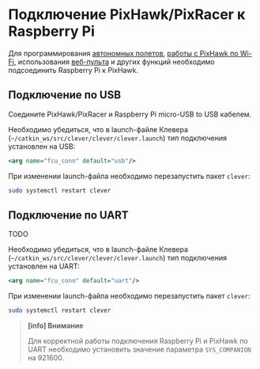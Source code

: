 Подключение PixHawk/PixRacer к Raspberry Pi
===

Для программирования [автономных полетов](/docs/simple_offboard.md), [работы с PixHawk по Wi-Fi](/docs/gcs_bridge.md), использования [веб-пульта](/docs/web_rc.md) и других функций необходимо подсоединить Raspberry Pi к PixHawk.

Подключение по USB
---

Соедините PixHawk/PixRacer и Raspberry Pi micro-USB to USB кабелем.

Необходимо убедиться, что в launch-файле Клевера (`~/catkin_ws/src/clever/clever/clever.launch`) тип подключения установлен на USB:

```xml
<arg name="fcu_conn" default="usb"/>
```

При изменении launch-файла необходимо перезапустить пакет `clever`:

```bash
sudo systemctl restart clever
```

Подключение по UART
---

TODO

Необходимо убедиться, что в launch-файле Клевера (`~/catkin_ws/src/clever/clever/clever.launch`) тип подключения установлен на UART:

```xml
<arg name="fcu_conn" default="uart"/>
```

При изменении launch-файла необходимо перезапустить пакет `clever`:

```bash
sudo systemctl restart clever
```

> **[info] Внимание**
>
> Для корректной работы подключения Raspberry Pi и PixHawk по UART необходимо установить значение параметра `SYS_COMPANION` на 921600.

